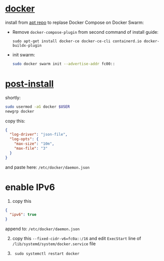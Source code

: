 # [docker](https://docs.docker.com/engine/install/debian/)
install from [apt repo](https://docs.docker.com/engine/install/debian/#install-using-the-repository)
to replase Docker Compose on Docker Swarm:
- Remove ```docker-compose-plugin``` from second command of install guide:
  ```shell
  sudo apt-get install docker-ce docker-ce-cli containerd.io docker-buildx-plugin
  ```
- init swarm:
  ```sh
  sudo docker swarm init --advertise-addr fc00::
  ```
# [post-install](https://docs.docker.com/engine/install/linux-postinstall/)
shortly:
```sh
sudo usermod -aG docker $USER
newgrp docker
```
copy this:
```json
{
  "log-driver": "json-file",
  "log-opts": {
    "max-size": "10m",
    "max-file": "3"
  }
}
```
and paste here: ```/etc/docker/daemon.json```

# enable IPv6
1. copy this
```json
{
  "ipv6": true
}
```
append to: ```/etc/docker/daemon.json```

2. copy this ```--fixed-cidr-v6=fc0a::/16```
and edit ```ExecStart``` line of ```/lib/systemd/system/docker.service``` file

3. ``` sudo systemctl restart docker```
